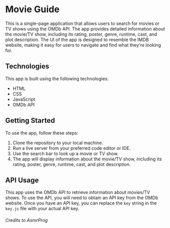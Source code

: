 # Movie Guide


This is a single-page application that allows users to search for movies or TV shows using the OMDb API. The app provides detailed information about the movie/TV show, including its rating, poster, genre, runtime, cast, and plot description. The UI of the app is designed to resemble the IMDB website, making it easy for users to navigate and find what they're looking for.

## Technologies
This app is built using the following technologies:

- HTML
- CSS
- JavaScript
- OMDb API

## Getting Started
To use the app, follow these steps:

1. Clone the repository to your local machine.
2. Run a live server from your preferred code editor or IDE.
3. Use the search bar to look up a movie or TV show.
4. The app will display information about the movie/TV show, including its rating, poster, genre, runtime, cast, and plot description.


## API Usage
This app uses the OMDb API to retrieve information about movies/TV shows. To use the API, you will need to obtain an API key from the OMDb website. Once you have an API key, you can replace the `key` string in the `key.js` file with your actual API key.

###### Credits to AsmrProg
